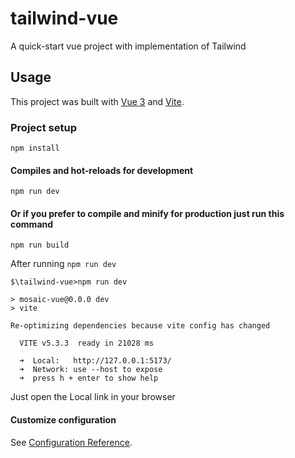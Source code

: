 # tailwind-vue
A quick-start vue project with implementation of Tailwind

## Usage

This project was built with [Vue 3](https://v3.vuejs.org/) and [Vite](https://vitejs.dev/).

### Project setup
```
npm install
```

#### Compiles and hot-reloads for development
```
npm run dev
```

#### Or if you prefer to compile and minify for production just run this command
```
npm run build
```

After running `npm run dev`

```
$\tailwind-vue>npm run dev

> mosaic-vue@0.0.0 dev
> vite

Re-optimizing dependencies because vite config has changed

  VITE v5.3.3  ready in 21028 ms

  ➜  Local:   http://127.0.0.1:5173/
  ➜  Network: use --host to expose
  ➜  press h + enter to show help
```

Just open the Local link in your browser

#### Customize configuration
See [Configuration Reference](https://vitejs.dev/guide/).


